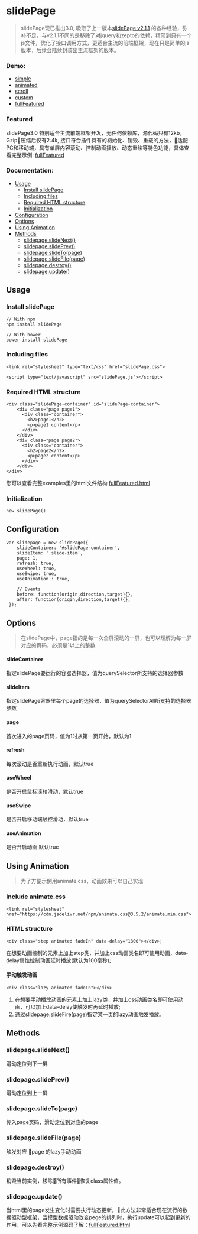 # slidePage

 > slidePage现已推出3.0, 吸取了上一版本[slidePage v2.1.1](https://github.com/lipten/slidePage/tree/v2) 的各种经验，弥补不足，与v2.1.1不同的是移除了对jquery和zepto的依赖，精简到只有一个js文件，优化了接口调用方式，更适合主流的前端框架，现在只是简单的js版本，后续会陆续封装出主流框架的版本。

### Demo:
* [simple](http://lipten.link/projects/slidePage3/examples/simple.html)
* [animated](http://lipten.link/projects/slidePage3/examples/animated.html)
* [scroll](http://lipten.link/projects/slidePage3/examples/scroll.html) 
* [custom](http://lipten.link/projects/slidePage3/examples/custom.html) 
* [fullFeatured](http://lipten.link/projects/slidePage3/examples/fullFeatured.html)

### Featured
slidePage3.0 特别适合主流前端框架开发，无任何依赖库，源代码只有12kb，Gzip压缩后仅有2.4k, 接口符合插件具有的初始化、销毁、重载的方法，适配PC和移动端，具有单屏内容滚动、控制动画播放、动态重绘等特色功能，具体查看完整示例: [fullFeatured](http://lipten.link/projects/slidePage3/examples/fullFeatured.html)

### Documentation:
* [Usage](#usage)
  * [Install slidePage](#install-slidepage)
  * [Including files](#including-files)
  * [Required HTML structure](#required-html-structure)
  * [Initialization](#initialization)
* [Configuration](#configuration)
* [Options](#options)
* [Using Animation](#using-animation)
* [Methods](#methods)
  * [slidepage.slideNext()](#slidepageslidenext)
  * [slidepage.slidePrev()](#slidepageslideprev)
  * [slidepage.slideTo(page)](#slidepageslidetopage)
  * [slidepage.slideFile(page)](#slidepageslidefilepage)
  * [slidepage.destroy()](#slidepagedestroy)
  * [slidepage.update()](#slidepageupdate)


## Usage

### Install slidePage
```
// With npm
npm install slidePage

// With bower
bower install slidePage
```

### Including files
```
<link rel="stylesheet" type="text/css" href="slidePage.css">

<script type="text/javascript" src="slidePage.js"></script>
```

### Required HTML structure
```
<div class="slidePage-container" id="slidePage-container">
    <div class="page page1">
      <div class="container">
        <h2>page1</h2>
        <p>page1 content</p>
      </div>
    </div>
    <div class="page page2">
      <div class="container">
        <h2>page2</h2>
        <p>page2 content</p>
      </div>
    </div>
</div>
```
您可以查看完整examples里的html文件结构 [fullFeatured.html](https://github.com/lipten/slidePage/blob/master/examples/fullFeatured.html)

### Initialization
```
new slidePage()
```

## Configuration
```
var slidepage = new slidePage({
    slideContainer: '#slidePage-container',
    slideItem: '.slide-item',
    page: 1,
    refresh: true,
    useWheel: true,
    useSwipe: true,
    useAnimation : true,

    // Events
    before: function(origin,direction,target){},
    after: function(origin,direction,target){},
 });
```
## Options
> 在slidePage中，page指的是每一次全屏滚动的一屏，也可以理解为每一屏对应的页码，必须是1以上的整数

#### slideContainer
指定slidePage要运行的容器选择器，值为querySelector所支持的选择器参数

#### slideItem
指定slidePage容器里每个page的选择器，值为querySelectorAll所支持的选择器参数

#### page
首次进入的page页码，值为1时从第一页开始，默认为1

#### refresh
每次滚动是否重新执行动画，默认true

#### useWheel
是否开启鼠标滚轮滑动，默认true

#### useSwipe
是否开启移动端触控滑动，默认true

#### useAnimation
是否开启动画 默认true


## Using Animation

> 为了方便示例用animate.css，动画效果可以自己实现

### Include animate.css
```
<link rel="stylesheet" href="https://cdn.jsdelivr.net/npm/animate.css@3.5.2/animate.min.css">
```

### HTML structure
```
<div class="step animated fadeIn" data-delay="1300"></div>;
```
在想要动画控制的元素上加上step类，并加上css动画类名即可使用动画，data-delay属性控制动画延时播放(默认为100毫秒);

#### 手动触发动画

```
<div class="lazy animated fadeIn"></div>
```
1. 在想要手动播放动画的元素上加上lazy类，并加上css动画类名即可使用动画，可以加上data-delay使触发时再延时播放;
2. 通过slidepage.slideFire(page)指定某一页的lazy动画触发播放。

## Methods

### slidepage.slideNext()
滑动定位到下一屏

### slidepage.slidePrev()
滑动定位到上一屏

### slidepage.slideTo(page)
传入page页码，滑动定位到对应的page

### slidepage.slideFile(page)
触发对应 page 的lazy手动动画

### slidepage.destroy()
销毁当前实例，移除所有事件恢复class属性值。

### slidepage.update()
当html里的page发生变化时需要执行动态更新，此方法非常适合现在流行的数据驱动型框架，当模型数据驱动改变pege的排列时，执行update可以起到更新的作用，可以先看完整示例源码了解：[fullFeatured.html](http://lipten.link/projects/slidePage3/examples/fullFeatured.html)

